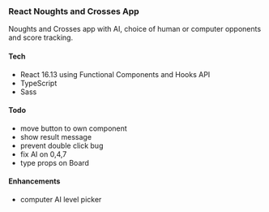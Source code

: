 ### React Noughts and Crosses App

Noughts and Crosses app with AI, choice of human or computer opponents and score tracking.

#### Tech
- React 16.13 using Functional Components and Hooks API
- TypeScript
- Sass


#### Todo 
- move button to own component
- show result message 
- prevent double click bug
- fix AI on 0,4,7
- type props on Board

#### Enhancements
- computer AI level picker
